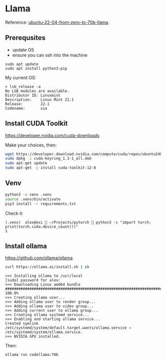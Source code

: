 # Llama

Reference: [ubuntu-22-04-from-zero-to-70b-llama](https://forum.level1techs.com/t/ubuntu-22-04-from-zero-to-70b-llama-with-both-nvidia-and-amd-7xxx-series-gpus/206411).

## Prerequsites

* update OS
* ensure you can ssh into the machine

```
sudo apt update
sudo apt install python3-pip
```

My current OS:

```
> lsb_release -a
No LSB modules are available.
Distributor ID: Linuxmint
Description:    Linux Mint 22.1
Release:        22.1
Codename:       xia
```

## Install CUDA Toolkit

https://developer.nvidia.com/cuda-downloads

Make your choices, then:

```sh
wget https://developer.download.nvidia.com/compute/cuda/repos/ubuntu2404/x86_64/cuda-keyring_1.1-1_all.deb
sudo dpkg -i cuda-keyring_1.1-1_all.deb
sudo apt-get update
sudo apt-get -y install cuda-toolkit-12-8
```

## Venv

```sh
python3 -m venv .venv
source .venv/bin/activate
pip3 install -r requirements.txt
```

Check it:

```
(.venv)  alex@exi  ~/Projects/pytorch  python3 -c "import torch; print(torch.cuda.device_count())"
1
```

## Install ollama

https://github.com/ollama/ollama

```sh
curl https://ollama.ai/install.sh | sh
```

```
>>> Installing ollama to /usr/local
[sudo] password for alex:
>>> Downloading Linux amd64 bundle
######################################################################## 100.0%
>>> Creating ollama user...
>>> Adding ollama user to render group...
>>> Adding ollama user to video group...
>>> Adding current user to ollama group...
>>> Creating ollama systemd service...
>>> Enabling and starting ollama service...
Created symlink /etc/systemd/system/default.target.wants/ollama.service → /etc/systemd/system/ollama.service.
>>> NVIDIA GPU installed.
```

Then:
```sh
ollama run codellama:70b
```
